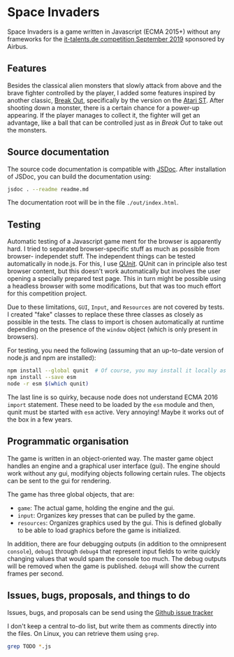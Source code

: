 Space Invaders
==============

Space Invaders is a game written in Javascript (ECMA 2015+) without any
frameworks for the
[it-talents.de competition September 2019](https://www.it-talents.de/foerderung/code-competition/airbus-code-competition-09-2019)
sponsored by Airbus.


Features
--------

Besides the classical alien monsters that slowly attack from above and the
brave fighter controlled by the player, I added some features inspired by
another classic, [Break Out](https://en.wikipedia.org/wiki/Breakout_(video_game)),
specifically by the version on the [Atari ST](https://en.wikipedia.org/wiki/Atari_ST).
After shooting down a monster, there is a certain chance for a power-up
appearing. If the player manages to collect it, the fighter will get an
advantage, like a ball that can be controlled just as in *Break Out* to take out
the monsters.


Source documentation
--------------------

The source code documentation is compatible with [JSDoc](https://jsdoc.app).
After installation of JSDoc, you can build the documentation using:

```sh
jsdoc . --readme readme.md
```

The documentation root will be in the file `./out/index.html`.


Testing
-------

Automatic testing of a Javascript game ment for the browser is apparently hard.
I tried to separated browser-specific stuff as much as possible from browser-
independet stuff. The independent things can be tested automatically in node.js.
For this, I use [QUnit](https://qunitjs.com). QUnit can in principle also test
browser content, but this doesn't work automatically but involves the user
opening a specially prepared test page. This in turn might be possible using a
headless browser with some modifications, but that was too much effort for this
competition project.

Due to these limitations, `GUI`, `Input`, and `Resources` are not covered by
tests. I created "fake" classes to replace these three classes as closely as
possible in the tests. The class to import is chosen automatically at runtime
depending on the presence of the `window` object (which is only present in
browsers).

For testing, you need the following (assuming that an up-to-date version of
node.js and npm are installed):

```sh
npm install --global qunit  # Of course, you may install it locally as well
npm install --save esm
node -r esm $(which qunit)
```

The last line is so quirky, because node does not understand ECMA 2016 `import`
statement. These need to be loaded by the `esm` module and then, qunit must be
started with `esm` active. Very annoying! Maybe it works out of the box in a few
years.


Programmatic organisation
-------------------------

The game is written in an object-oriented way. The master game object handles
an engine and a graphical user interface (gui). The engine should work without
any gui, modifying objects following certain rules. The objects can be sent to
the gui for rendering.

The game has three global objects, that are:
- `game`: The actual game, holding the engine and the gui.
- `input`: Organizes key presses that can be pulled by the game.
- `resources`: Organizes graphics used by the gui. This is defined globally
    to be able to load graphics before the game is initialized.

In addition, there are four debugging outputs (in addition to the omnipresent
`console`), `debug1` through `debug4` that represent input fields to write
quickly changing values that would spam the console too much. The debug
outputs will be removed when the game is published. `debug4` will show the
current frames per second.


Issues, bugs, proposals, and things to do
-----------------------------------------

Issues, bugs, and proposals can be send using the
[Github issue tracker](https://github.com/Frunit/space-invaders/issues)

I don't keep a central to-do list, but write them as comments directly into the
files. On Linux, you can retrieve them using `grep`.

```sh
grep TODO *.js
```
